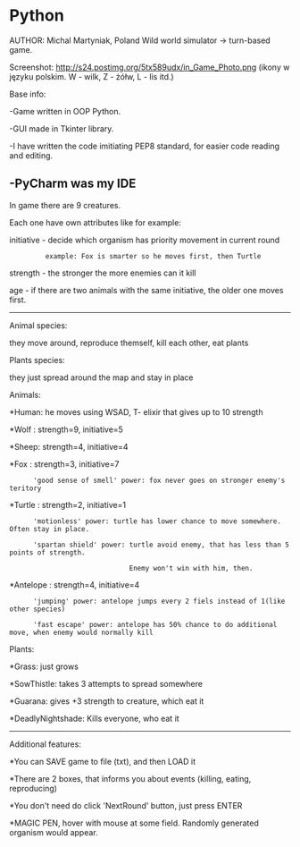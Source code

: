 # Python
AUTHOR: Michal Martyniak, Poland
Wild world simulator ->  turn-based game.

Screenshot:
http://s24.postimg.org/5tx589udx/in_Game_Photo.png
(ikony w języku polskim. W - wilk, Z - żółw, L - lis itd.)


Base info:

-Game written in OOP Python.

-GUI made in Tkinter library.

-I have written the code imitiating PEP8 standard, for easier code reading and editing.

-PyCharm was my IDE
---------------------------------------------------------------------------------------------------------
In game there are 9 creatures.

Each one have own attributes like for example: 

initiative - decide which organism has priority movement in current round

             example: Fox is smarter so he moves first, then Turtle
             
strength - the stronger the more enemies can it kill

age - if there are two animals with the same initiative, the older one moves first.

--------------------------------------------------------------------------------------------------------
Animal species:

  they move around, reproduce themself, kill each other, eat plants
  
  
  
  
Plants species:

  they just spread around the map and stay in place
  
  
  
  
  

Animals: 

  *Human: he moves using WSAD, T- elixir that gives up to 10 strength
  
  *Wolf : strength=9, initiative=5
  
  *Sheep: strength=4, initiative=4
  
  *Fox  : strength=3, initiative=7
  
          'good sense of smell' power: fox never goes on stronger enemy's teritory
          
          
  *Turtle  : strength=2, initiative=1
  
          'motionless' power: turtle has lower chance to move somewhere. Often stay in place.
          
          'spartan shield' power: turtle avoid enemy, that has less than 5 points of strength.  
          
                                  Enemy won't win with him, then.
                                  
                                  
  *Antelope  : strength=4, initiative=4
  
          'jumping' power: antelope jumps every 2 fiels instead of 1(like other species)
          
          'fast escape' power: antelope has 50% chance to do additional move, when enemy would normally kill
          
          
          
Plants:  

  *Grass:   just grows
  
  *SowThistle: takes 3 attempts to spread somewhere
  
  *Guarana: gives +3 strength to creature, which eat it
  
  *DeadlyNightshade: Kills everyone, who eat it
  
  
  ----------------------------------------------------------------------------------------
  Additional features:
  
  *You can SAVE game to file (txt), and then LOAD it
  
  *There are 2 boxes, that informs you about events (killing, eating, reproducing)
  
  *You don't need do click 'NextRound' button, just press ENTER
  
  *MAGIC PEN, hover with mouse at some field. Randomly generated organism would appear.
                  
    



